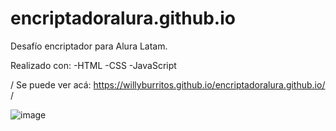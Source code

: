 # encriptadoralura.github.io
Desafío encriptador para Alura Latam.

Realizado con:
-HTML
-CSS
-JavaScript

/ Se puede ver acá: https://willyburritos.github.io/encriptadoralura.github.io/ /


![image](https://github.com/WillyBurritos/encriptadoralura.github.io/assets/108031856/57d1d221-b236-4586-a062-01c0b45c9d71)

